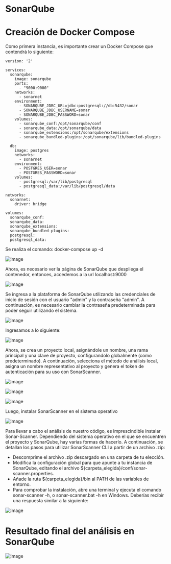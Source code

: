 # SonarQube

#  Creación de Docker Compose 

Como primera instancia, es importante crear un Docker Compose que contendrá lo siguiente:

```
version: '2'

services:
  sonarqube:
    image: sonarqube
    ports:
      - "9000:9000"
    networks:
      - sonarnet
    environment:
      - SONARQUBE_JDBC_URL=jdbc:postgresql://db:5432/sonar
      - SONARQUBE_JDBC_USERNAME=sonar
      - SONARQUBE_JDBC_PASSWORD=sonar
    volumes:
      - sonarqube_conf:/opt/sonarqube/conf
      - sonarqube_data:/opt/sonarqube/data
      - sonarqube_extensions:/opt/sonarqube/extensions
      - sonarqube_bundled-plugins:/opt/sonarqube/lib/bundled-plugins

  db:
    image: postgres
    networks:
      - sonarnet
    environment:
      - POSTGRES_USER=sonar
      - POSTGRES_PASSWORD=sonar
    volumes:
      - postgresql:/var/lib/postgresql
      - postgresql_data:/var/lib/postgresql/data

networks:
  sonarnet:
    driver: bridge

volumes:
  sonarqube_conf:
  sonarqube_data:
  sonarqube_extensions:
  sonarqube_bundled-plugins:
  postgresql:
  postgresql_data:

```

  Se realiza el comando: docker-compose up -d

  ![image](https://github.com/PaulaTrujillo27/SonarQube/assets/71205932/eb4e5ab9-b150-4825-a982-dbdd7aa075d6)

Ahora, es necesario ver la página de SonarQube que despliega el contenedor, entonces, accedemos a la url localhost:9000

![image](https://github.com/PaulaTrujillo27/SonarQube/assets/71205932/683d60c3-4d88-464e-9fac-28c6588d4d20)

Se ingresa a la plataforma de SonarQube utilizando las credenciales de inicio de sesión con el usuario "admin" y la contraseña "admin". A continuación, es necesario cambiar la contraseña predeterminada para poder seguir utilizando el sistema.

![image](https://github.com/PaulaTrujillo27/SonarQube/assets/71205932/ac071e8e-2617-4406-b341-84da3e63ec04)

Ingresamos a lo siguiente:

![image](https://github.com/PaulaTrujillo27/SonarQube/assets/71205932/49c1890c-7666-48b2-b33a-d45db50eac15)

Ahora, se crea un proyecto local, asignándole un nombre, una rama principal y una clave de proyecto, configurandolo globalmente (como predeterminado). A continuación, selecciona el método de análisis local, asigna un nombre representativo al proyecto y genera el token de autenticación para su uso con SonarScanner.

![image](https://github.com/PaulaTrujillo27/SonarQube/assets/71205932/caf8fbff-7775-4297-98c1-f9092d0960e8)

![image](https://github.com/PaulaTrujillo27/SonarQube/assets/71205932/c45222d8-5e60-4343-969a-febb5abd31af)

![image](https://github.com/PaulaTrujillo27/SonarQube/assets/71205932/d4ea3179-31f6-4e9e-82e4-44aaeea96fd3)

Luego, instalar SonarScanner en el sistema operativo

![image](https://github.com/PaulaTrujillo27/SonarQube/assets/71205932/62d083ee-7ef6-46b4-8dc4-076e7934a5a3)

Para llevar a cabo el análisis de nuestro código, es imprescindible instalar Sonar-Scanner. Dependiendo del sistema operativo en el que se encuentren el proyecto y SonarQube, hay varias formas de hacerlo. A continuación, se detallan los pasos para utilizar SonarScanner CLI a partir de un archivo .zip:

- Descomprime el archivo .zip descargado en una carpeta de tu elección.
- Modifica la configuración global para que apunte a tu instancia de SonarQube, editando el archivo ${carpeta_elegida}/conf/sonar-scanner.properties.
- Añade la ruta ${carpeta_elegida}/bin al PATH de las variables de entorno.
- Para comprobar la instalación, abre una terminal y ejecuta el comando sonar-scanner -h, o sonar-scanner.bat -h en Windows. Deberías recibir una respuesta similar a la siguiente:

![image](https://github.com/PaulaTrujillo27/SonarQube/assets/71205932/c87197ec-b399-44c9-9b0b-d9fb7327076c)

# Resultado final del análisis en SonarQube

![image](https://github.com/PaulaTrujillo27/SonarQube/assets/71205932/3b0f7a81-2b0b-4335-837b-39961c516db1)







